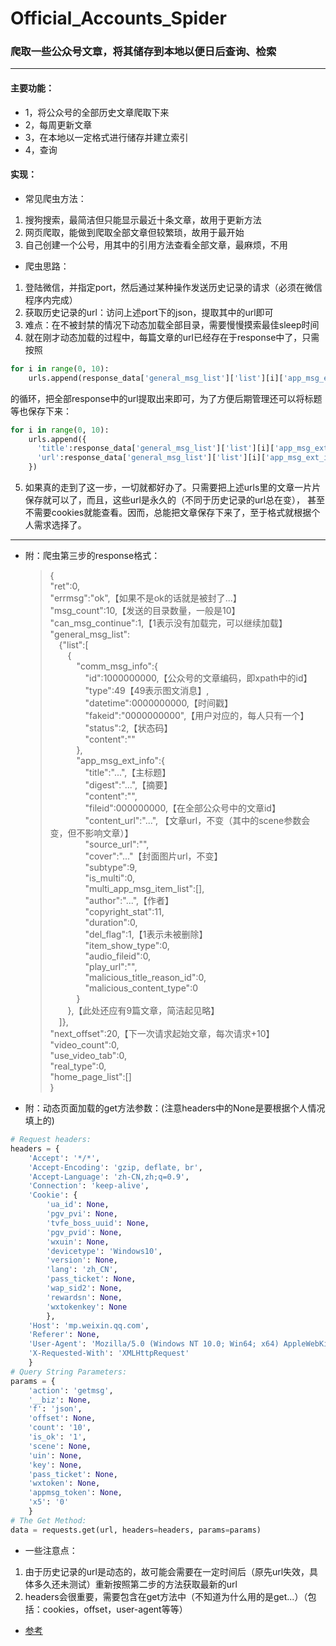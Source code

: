 # Official_Accounts_Spider
### 爬取一些公众号文章，将其储存到本地以便日后查询、检索

---

#### 主要功能：
* 1，将公众号的全部历史文章爬取下来
* 2，每周更新文章
* 3，在本地以一定格式进行储存并建立索引
* 4，查询

#### 实现：
* 常见爬虫方法：
1. 搜狗搜索，最简洁但只能显示最近十条文章，故用于更新方法
2. 网页爬取，能做到爬取全部文章但较繁琐，故用于最开始
3. 自己创建一个公号，用其中的引用方法查看全部文章，最麻烦，不用

* 爬虫思路：

1. 登陆微信，并指定port，然后通过某种操作发送历史记录的请求（必须在微信程序内完成）
2. 获取历史记录的url：访问上述port下的json，提取其中的url即可
3. 难点：在不被封禁的情况下动态加载全部目录，需要慢慢摸索最佳sleep时间
4. 就在刚才动态加载的过程中，每篇文章的url已经存在于response中了，只需按照
```Python
for i in range(0, 10):
    urls.append(response_data['general_msg_list']['list'][i]['app_msg_ext_info']['content_url'])
```
的循环，把全部response中的url提取出来即可，为了方便后期管理还可以将标题等也保存下来：
```Python
for i in range(0, 10):
    urls.append({
      'title':response_data['general_msg_list']['list'][i]['app_msg_ext_info']['title'],
      'url':response_data['general_msg_list']['list'][i]['app_msg_ext_info']['content_url']
    })
```
5. 如果真的走到了这一步，一切就都好办了。只需要把上述urls里的文章一片片保存就可以了，而且，这些url是永久的（不同于历史记录的url总在变），
甚至不需要cookies就能查看。因而，总能把文章保存下来了，至于格式就根据个人需求选择了。

---

* 附：爬虫第三步的response格式：
	> {  
	"ret":0,  
	"errmsg":"ok",【如果不是ok的话就是被封了...】  
	"msg_count":10,【发送的目录数量，一般是10】  
	"can_msg_continue":1,【1表示没有加载完，可以继续加载】  
	"general_msg_list":  
	&emsp;{"list":[  
	&emsp;&emsp;{  
	&emsp;&emsp;&emsp;"comm_msg_info":{  
	&emsp;&emsp;&emsp;&emsp;"id":1000000000,【公众号的文章编码，即xpath中的id】  
	&emsp;&emsp;&emsp;&emsp;"type":49【49表示图文消息】,  
	&emsp;&emsp;&emsp;&emsp;"datetime":0000000000,【时间戳】  
	&emsp;&emsp;&emsp;&emsp;"fakeid":"0000000000",【用户对应的，每人只有一个】  
	&emsp;&emsp;&emsp;&emsp;"status":2,【状态码】  
	&emsp;&emsp;&emsp;&emsp;"content":""  
	&emsp;&emsp;&emsp;},  
	&emsp;&emsp;&emsp;"app_msg_ext_info":{  
	&emsp;&emsp;&emsp;&emsp;"title":"...",【主标题】  
	&emsp;&emsp;&emsp;&emsp;"digest":"...",【摘要】  
	&emsp;&emsp;&emsp;&emsp;"content":"",  
	&emsp;&emsp;&emsp;&emsp;"fileid":000000000,【在全部公众号中的文章id】  
	&emsp;&emsp;&emsp;&emsp;"content_url":"...",  【文章url，不变（其中的scene参数会变，但不影响文章）】  
	&emsp;&emsp;&emsp;&emsp;"source_url":"",  
	&emsp;&emsp;&emsp;&emsp;"cover":"..."【封面图片url，不变】  
	&emsp;&emsp;&emsp;&emsp;"subtype":9,  
	&emsp;&emsp;&emsp;&emsp;"is_multi":0,  
	&emsp;&emsp;&emsp;&emsp;"multi_app_msg_item_list":[],  
	&emsp;&emsp;&emsp;&emsp;"author":"...",【作者】  
	&emsp;&emsp;&emsp;&emsp;"copyright_stat":11,  
	&emsp;&emsp;&emsp;&emsp;"duration":0,  
	&emsp;&emsp;&emsp;&emsp;"del_flag":1,【1表示未被删除】  
	&emsp;&emsp;&emsp;&emsp;"item_show_type":0,  
	&emsp;&emsp;&emsp;&emsp;"audio_fileid":0,  
	&emsp;&emsp;&emsp;&emsp;"play_url":"",  
	&emsp;&emsp;&emsp;&emsp;"malicious_title_reason_id":0,  
	&emsp;&emsp;&emsp;&emsp;"malicious_content_type":0  
	&emsp;&emsp;&emsp;}  
	&emsp;&emsp;},【此处还应有9篇文章，简洁起见略】  
	&emsp;]},  
	"next_offset":20,【下一次请求起始文章，每次请求+10】  
	"video_count":0,  
	"use_video_tab":0,  
	"real_type":0,  
	"home_page_list":[]  
	}  

* 附：动态页面加载的get方法参数：(注意headers中的None是要根据个人情况填上的)  
```Python
# Request headers:
headers = {
	'Accept': '*/*', 
	'Accept-Encoding': 'gzip, deflate, br', 
	'Accept-Language': 'zh-CN,zh;q=0.9', 
	'Connection': 'keep-alive', 
	'Cookie': {
		'ua_id': None, 
		'pgv_pvi': None, 
		'tvfe_boss_uuid': None, 
		'pgv_pvid': None, 
		'wxuin': None, 
		'devicetype': 'Windows10', 
		'version': None, 
		'lang': 'zh_CN', 
		'pass_ticket': None, 
		'wap_sid2': None, 
		'rewardsn': None, 
		'wxtokenkey': None
		}, 
	'Host': 'mp.weixin.qq.com', 
	'Referer': None, 
	'User-Agent': 'Mozilla/5.0 (Windows NT 10.0; Win64; x64) AppleWebKit/537.36 (KHTML, like Gecko) Chrome/72.0.3626.109 Safari/537.36', 
	'X-Requested-With': 'XMLHttpRequest'
	}
# Query String Parameters:
params = {
	'action': 'getmsg', 
	'__biz': None, 
	'f': 'json', 
	'offset': None, 
	'count': '10', 
	'is_ok': '1', 
	'scene': None, 
	'uin': None, 
	'key': None, 
	'pass_ticket': None, 
	'wxtoken': None, 
	'appmsg_token': None, 
	'x5': '0'
	}
# The Get Method: 
data = requests.get(url, headers=headers, params=params)
```
* 一些注意点：
1. 由于历史记录的url是动态的，故可能会需要在一定时间后（原先url失效，具体多久还未测试）重新按照第二步的方法获取最新的url
2. headers会很重要，需要包含在get方法中（不知道为什么用的是get...）（包括：cookies，offset，user-agent等等）

* [参考](https://zhuanlan.zhihu.com/p/24350954)